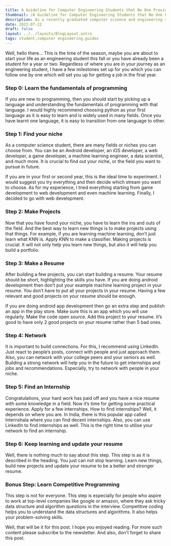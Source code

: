 ```yaml
---
title: A Guideline for Computer Engineering Students that No One Provided Me
thumbnail: /A Guideline for Computer Engineering Students that No One Provided Me.png
description: As a recently graduated computer science and engineering student I bring you my insight to properly utilise the four years of engineering.
date: 2022-07-22
draft: false
layout: ../../layouts/BlogLayout.astro
tags: student,computer engineering,guides
---
```


Well, hello there… This is the time of the season, maybe you are about to start your life as an engineering student this fall or you have already been a student for a year or two. Regardless of where you are in your journey as an engineering student, I have a few milestones set up for you which you can follow one by one which will set you up for getting a job in the final year.

### Step 0: Learn the fundamentals of programming

If you are new to programming, then you should start by picking up a language and understanding the fundamentals of programming with that language. I would highly recommend choosing python as your first language as it is easy to learn and is widely used in many fields. Once you have learnt one language, it is easy to transition from one language to other.

### Step 1: Find your niche

As a computer science student, there are many fields or niches you can choose from. You can be an Android developer, an iOS developer, a web developer, a game developer, a machine learning engineer, a data scientist, and much more. It is crucial to find out your niche, or the field you want to pursue in future.

If you are in your first or second year, this is the ideal time to experiment. I would suggest you try everything and then decide which stream you want to choose. As for my experience, I tried everything starting from game development to web development and even machine learning. Finally, I decided to go with web development.

### Step 2: Make Projects

Now that you have found your niche, you have to learn the ins and outs of the field. And the best way to learn new things is to make projects using that things. For example, if you are learning machine learning, don’t just learn what KNN is. Apply KNN to make a classifier. Making projects is crucial. It will not only help you learn new things, but also it will help you build a portfolio.

### Step 3: Make a Resume

After building a few projects, you can start building a resume. Your resume should be short, highlighting the skills you have. If you are doing android development then don’t put your example machine learning project in your resume. You don’t have to put all your projects in your resume. Having a few relevant and good projects on your resume should be enough.

If you are doing android app development then go an extra step and publish an app in the play store. Make sure this is an app which you will use regularly. Make the code open source. Add this project to your resume. It’s good to have only 2 good projects on your resume rather than 5 bad ones.

### Step 4: Network

It is important to build connections. For this, I recommend using LinkedIn. Just react to people’s posts, connect with people and just approach them. Also, you can network with your college peers and your seniors as well. Building a strong network will help you in the future to get internships and jobs and recommendations. Especially, try to network with people in your niche.

### Step 5: Find an Internship

Congratulations, your hard work has paid off and you have a nice resume with some knowledge in a field. Now it’s time for getting some practical experience. Apply for a few internships. How to find internships? Well, it depends on where you are. In India, there is this popular app called Internshala where you can find decent internships. Also, you can use LinkedIn to find internships as well. This is the right time to utilise your network to find an internship.

### Step 6: Keep learning and update your resume

Well, there is nothing much to say about this step. This step is as it is described in the heading. You just can not stop learning. Learn new things, build new projects and update your resume to be a better and stronger resume.

### Bonus Step: Learn Competitive Programming

This step is not for everyone. This step is especially for people who aspire to work at top-level companies like google or amazon, where they ask tricky data structure and algorithm questions in the interview. Competitive coding helps you to understand the data structures and algorithms. It also helps your problem-solving skills.

Well, that will be it for this post. I hope you enjoyed reading. For more such content please subscribe to the newsletter. And also, don't forget to share this post.